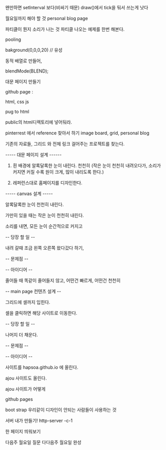 왠만하면 setInterval 보다(비싸기 때문) draw()에서 tick을 둬서 쓰는게 낫다

월요일까지 해야 할 것
personal blog page




파티클이 뭔지
소리가 나는 것
파티클 나오는 예제를 한번 해본다.


pooling

bakground(0,0,0,20) // 유성

동적 배열로 만들어,

blendMode(BLEND);


대문 페이지 만들기



github page :

html, css js

pug to html

public의 html디렉토리에 넣어둬라.


pinterrest 에서 reference 찾아서 하기
image board, grid, personal blog









기존의 자료들, 그리드 와 전체 링크 걸어주는 프로젝트를 찾는다.




----- 대문 페이지 설계 ------

1. 흰 배경에 알록달록한 눈이 내린다. 천천히
(작은 눈이 천천히 내려오다가, 소리가 커지면 커질 수록 원이 크게, 많이 내리도록 한다.)

2. 레퍼런스대로 홈페이지를 디자인한다.







----- canvas 설계 -----

알록달록한 눈이 천천히 내린다.

가만히 있을 때는 작은 눈이 천천히 내린다.


소리를 내면, 모든 눈이 순간적으로 커지고

-- 당장 할 일 --

내려 갈때 조금 왼쪽 오른쪽 왔다갔다 하기,


-- 문제점 --



-- 아이디어 --

줄어들 때 똑같이 줄어들지 않고, 어떤건 빠르게, 어떤건 천천히







-- main page 컨텐츠 설계 --

그리드에 셀까지 입힌다.

셀을 클릭하면 해당 사이트로 이동한다.


-- 당장 할 일 --

나머지 더 채운다.

-- 문제점 --



-- 아이디어 --









사이트를 hapsoa.github.io 에 올린다.

ajou 사이트도 올린다.

ajou 사이트가 어떻게 















github pages

boot strap 우리같이 디자인이 안되는 사람들이 사용하는 것


서버 내가 만들기! http-server -c-1


한 페이지 띄워보기

다음주 월요일 질문
다다음주 월요일 완성



